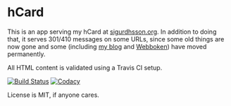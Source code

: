# hCard

This is an app serving my hCard at [sigurdhsson.org](http://sigurdhsson.org).
In addition to doing that, it serves 301/410 messages on some URLs, since some old things are now gone and some (including [my blog](http://blog.sigurdhsson.org) and [Webboken](http://webboken.github.io)) have moved permanently.

All HTML content is validated using a Travis CI setup.

[![Build Status](https://img.shields.io/travis/urdh/hcard.svg)](https://travis-ci.org/urdh/hcard)
[![Codacy](https://img.shields.io/codacy/c54ae6fa8886476a94176e14adff33f3.svg)]()

License is MIT, if anyone cares.
